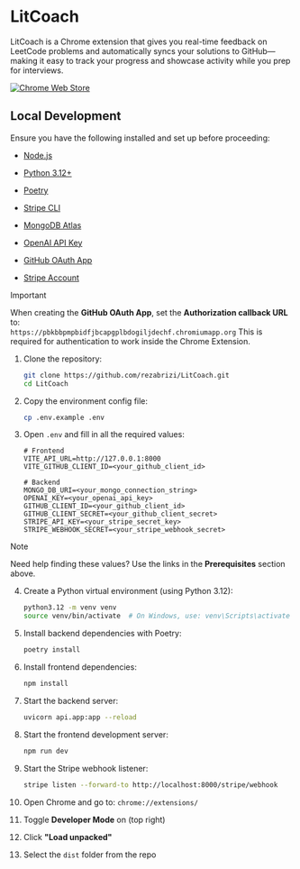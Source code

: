 # LitCoach

LitCoach is a Chrome extension that gives you real-time feedback on LeetCode problems and automatically syncs your solutions to GitHub—making it easy to track your progress and showcase activity while you prep for interviews.

[![Chrome Web Store](https://img.shields.io/badge/Featured_on-Chrome_Web_Store-cce7e8?style=for-the-badge)](https://chromewebstore.google.com/detail/litcoach/pbkbbpmpbidfjbcapgplbdogiljdechf?hl=en&authuser=0)

## Local Development

Ensure you have the following installed and set up before proceeding:

-   [Node.js](https://nodejs.org/)

-   [Python 3.12+](https://www.python.org/downloads/)

-   [Poetry](https://python-poetry.org/docs/#installation)

-   [Stripe CLI](https://stripe.com/docs/stripe-cli)

-   [MongoDB Atlas](https://www.mongodb.com/atlas/database)

-   [OpenAI API Key](https://platform.openai.com/account/api-keys)

-   [GitHub OAuth App](https://docs.github.com/en/apps/oauth-apps/building-oauth-apps/creating-an-oauth-app)

-   [Stripe Account](https://dashboard.stripe.com/register)

> [!IMPORTANT]
> When creating the **GitHub OAuth App**, set the **Authorization callback URL** to:  
> `https://pbkbbpmpbidfjbcapgplbdogiljdechf.chromiumapp.org`
> This is required for authentication to work inside the Chrome Extension.

1. Clone the repository:

    ```bash
    git clone https://github.com/rezabrizi/LitCoach.git
    cd LitCoach
    ```

2. Copy the environment config file:

    ```bash
    cp .env.example .env
    ```

3. Open `.env` and fill in all the required values:

    ```env
    # Frontend
    VITE_API_URL=http://127.0.0.1:8000
    VITE_GITHUB_CLIENT_ID=<your_github_client_id>

    # Backend
    MONGO_DB_URI=<your_mongo_connection_string>
    OPENAI_KEY=<your_openai_api_key>
    GITHUB_CLIENT_ID=<your_github_client_id>
    GITHUB_CLIENT_SECRET=<your_github_client_secret>
    STRIPE_API_KEY=<your_stripe_secret_key>
    STRIPE_WEBHOOK_SECRET=<your_stripe_webhook_secret>
    ```

> [!NOTE]
> Need help finding these values? Use the links in the **Prerequisites** section above.

4. Create a Python virtual environment (using Python 3.12):

    ```bash
    python3.12 -m venv venv
    source venv/bin/activate  # On Windows, use: venv\Scripts\activate
    ```

5. Install backend dependencies with Poetry:

    ```bash
    poetry install
    ```

6. Install frontend dependencies:

    ```bash
    npm install
    ```

7. Start the backend server:

    ```bash
    uvicorn api.app:app --reload
    ```

8. Start the frontend development server:

    ```bash
    npm run dev
    ```

9. Start the Stripe webhook listener:

    ```bash
    stripe listen --forward-to http://localhost:8000/stripe/webhook
    ```

10. Open Chrome and go to: `chrome://extensions/`

11. Toggle **Developer Mode** on (top right)

12. Click **"Load unpacked"**

13. Select the `dist` folder from the repo
